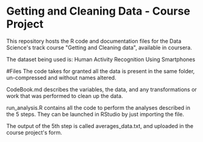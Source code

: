 # Getting and Cleaning Data - Course Project
This repository hosts the R code and documentation files for the Data Science's track course "Getting and Cleaning data", available in coursera.

The dataset being used is: Human Activity Recognition Using Smartphones

#Files
The code takes for granted all the data is present in the same folder, un-compressed and without names altered.

CodeBook.md describes the variables, the data, and any transformations or work that was performed to clean up the data.

run_analysis.R contains all the code to perform the analyses described in the 5 steps. They can be launched in RStudio by just importing the file.

The output of the 5th step is called averages_data.txt, and uploaded in the course project's form.
